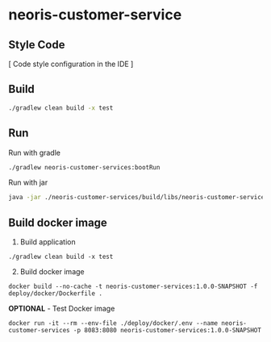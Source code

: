 # neoris-customer-service

## Style Code

[ Code style configuration in the IDE ]

## Build

```bash
./gradlew clean build -x test
```

## Run

Run with gradle

```bash
./gradlew neoris-customer-services:bootRun
```

Run with jar

```bash
java -jar ./neoris-customer-services/build/libs/neoris-customer-services-1.0.0-SNAPSHOT.jar
```

## Build docker image

1) Build application

```shell
./gradlew clean build -x test
```

2) Build docker image

```shell
docker build --no-cache -t neoris-customer-services:1.0.0-SNAPSHOT -f deploy/docker/Dockerfile .
```

**OPTIONAL** - Test Docker image

```shell
docker run -it --rm --env-file ./deploy/docker/.env --name neoris-customer-services -p 8083:8080 neoris-customer-services:1.0.0-SNAPSHOT
```